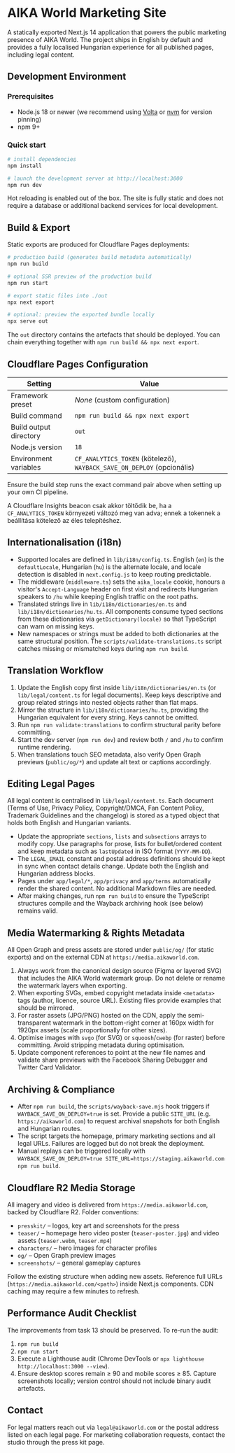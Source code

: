 # AIKA World Marketing Site

A statically exported Next.js 14 application that powers the public marketing presence of AIKA World. The project ships in English by default and provides a fully localised Hungarian experience for all published pages, including legal content.

## Development Environment

### Prerequisites

- Node.js 18 or newer (we recommend using [Volta](https://volta.sh/) or [nvm](https://github.com/nvm-sh/nvm) for version pinning)
- npm 9+

### Quick start

```bash
# install dependencies
npm install

# launch the development server at http://localhost:3000
npm run dev
```

Hot reloading is enabled out of the box. The site is fully static and does not require a database or additional backend services for local development.

## Build & Export

Static exports are produced for Cloudflare Pages deployments:

```bash
# production build (generates build metadata automatically)
npm run build

# optional SSR preview of the production build
npm run start

# export static files into ./out
npx next export

# optional: preview the exported bundle locally
npx serve out
```

The `out` directory contains the artefacts that should be deployed. You can chain everything together with `npm run build && npx next export`.

## Cloudflare Pages Configuration

| Setting                 | Value                                   |
|-------------------------|-----------------------------------------|
| Framework preset        | *None* (custom configuration)           |
| Build command           | `npm run build && npx next export`      |
| Build output directory  | `out`                                   |
| Node.js version         | `18`                                    |
| Environment variables   | `CF_ANALYTICS_TOKEN` (kötelező), `WAYBACK_SAVE_ON_DEPLOY` (opcionális) |

Ensure the build step runs the exact command pair above when setting up your own CI pipeline.

A Cloudflare Insights beacon csak akkor töltődik be, ha a `CF_ANALYTICS_TOKEN` környezeti változó meg van adva; ennek a tokennek a beállítása kötelező az éles telepítéshez.

## Internationalisation (i18n)

- Supported locales are defined in `lib/i18n/config.ts`. English (`en`) is the `defaultLocale`, Hungarian (`hu`) is the alternate locale, and locale detection is disabled in `next.config.js` to keep routing predictable.
- The middleware (`middleware.ts`) sets the `aika_locale` cookie, honours a visitor's `Accept-Language` header on first visit and redirects Hungarian speakers to `/hu` while keeping English traffic on the root paths.
- Translated strings live in `lib/i18n/dictionaries/en.ts` and `lib/i18n/dictionaries/hu.ts`. All components consume typed sections from these dictionaries via `getDictionary(locale)` so that TypeScript can warn on missing keys.
- New namespaces or strings must be added to both dictionaries at the same structural position. The `scripts/validate-translations.ts` script catches missing or mismatched keys during `npm run build`.

## Translation Workflow

1. Update the English copy first inside `lib/i18n/dictionaries/en.ts` (or `lib/legal/content.ts` for legal documents). Keep keys descriptive and group related strings into nested objects rather than flat maps.
2. Mirror the structure in `lib/i18n/dictionaries/hu.ts`, providing the Hungarian equivalent for every string. Keys cannot be omitted.
3. Run `npm run validate:translations` to confirm structural parity before committing.
4. Start the dev server (`npm run dev`) and review both `/` and `/hu` to confirm runtime rendering.
5. When translations touch SEO metadata, also verify Open Graph previews (`public/og/*`) and update alt text or captions accordingly.

## Editing Legal Pages

All legal content is centralised in `lib/legal/content.ts`. Each document (Terms of Use, Privacy Policy, Copyright/DMCA, Fan Content Policy, Trademark Guidelines and the changelog) is stored as a typed object that holds both English and Hungarian variants.

- Update the appropriate `sections`, `lists` and `subsections` arrays to modify copy. Use paragraphs for prose, lists for bullet/ordered content and keep metadata such as `lastUpdated` in ISO format (`YYYY-MM-DD`).
- The `LEGAL_EMAIL` constant and postal address definitions should be kept in sync when contact details change. Update both the English and Hungarian address blocks.
- Pages under `app/legal/*`, `app/privacy` and `app/terms` automatically render the shared content. No additional Markdown files are needed.
- After making changes, run `npm run build` to ensure the TypeScript structures compile and the Wayback archiving hook (see below) remains valid.

## Media Watermarking & Rights Metadata

All Open Graph and press assets are stored under `public/og/` (for static exports) and on the external CDN at `https://media.aikaworld.com`.

1. Always work from the canonical design source (Figma or layered SVG) that includes the AIKA World watermark group. Do not delete or rename the watermark layers when exporting.
2. When exporting SVGs, embed copyright metadata inside `<metadata>` tags (author, licence, source URL). Existing files provide examples that should be mirrored.
3. For raster assets (JPG/PNG) hosted on the CDN, apply the semi-transparent watermark in the bottom-right corner at 160px width for 1920px assets (scale proportionally for other sizes).
4. Optimise images with `svgo` (for SVG) or `squoosh`/`cwebp` (for raster) before committing. Avoid stripping metadata during optimisation.
5. Update component references to point at the new file names and validate share previews with the Facebook Sharing Debugger and Twitter Card Validator.

## Archiving & Compliance

- After `npm run build`, the `scripts/wayback-save.mjs` hook triggers if `WAYBACK_SAVE_ON_DEPLOY=true` is set. Provide a public `SITE_URL` (e.g. `https://aikaworld.com`) to request archival snapshots for both English and Hungarian routes.
- The script targets the homepage, primary marketing sections and all legal URLs. Failures are logged but do not break the deployment.
- Manual replays can be triggered locally with `WAYBACK_SAVE_ON_DEPLOY=true SITE_URL=https://staging.aikaworld.com npm run build`.

## Cloudflare R2 Media Storage

All imagery and video is delivered from `https://media.aikaworld.com`, backed by Cloudflare R2. Folder conventions:

- `presskit/` – logos, key art and screenshots for the press
- `teaser/` – homepage hero video poster (`teaser-poster.jpg`) and video assets (`teaser.webm`, `teaser.mp4`)
- `characters/` – hero images for character profiles
- `og/` – Open Graph preview images
- `screenshots/` – general gameplay captures

Follow the existing structure when adding new assets. Reference full URLs (`https://media.aikaworld.com/<path>`) inside Next.js components. CDN caching may require a few minutes to refresh.

## Performance Audit Checklist

The improvements from task 13 should be preserved. To re-run the audit:

1. `npm run build`
2. `npm run start`
3. Execute a Lighthouse audit (Chrome DevTools or `npx lighthouse http://localhost:3000 --view`).
4. Ensure desktop scores remain ≥ 90 and mobile scores ≥ 85. Capture screenshots locally; version control should not include binary audit artefacts.

## Contact

For legal matters reach out via `legal@aikaworld.com` or the postal address listed on each legal page. For marketing collaboration requests, contact the studio through the press kit page.
